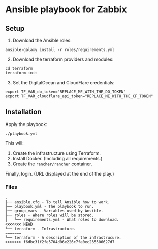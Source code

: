 # Ansible playbook for Zabbix

## Setup

1. Download the Ansible roles:

```shell
ansible-galaxy install -r roles/requirements.yml
```

2. Download the terraform providers and modules:

```shell
cd terraform
terraform init
```

3. Set the DigitalOcean and CloudFlare credentials:

```shell
export TF_VAR_do_token="REPLACE_ME_WITH_THE_DO_TOKEN"
export TF_VAR_cloudflare_api_token="REPLACE_ME_WITH_THE_CF_TOKEN"
```

## Installation

Apply the playbook:
```
./playbook.yml
```

This will:

1. Create the infrastructure using Terraform.
2. Install Docker. (Including all requirements.)
3. Create the `rancher/rancher` container.

Finally, login. (URL displayed at the end of the play.)

### Files

```
.
├── ansible.cfg - To tell Ansible how to work.
├── playbook.yml - The playbook to run.
├── group_vars - Variables used by Ansible.
├── roles - Where roles will be stored.
│   └── requirements.yml - What roles to download.
<<<<<<< HEAD
└── terraform - Infrastructure.
=======
└── terraform - A description of the infrastrucure.
>>>>>>> f6dbc31f2fe5704d06e226c7fa0ec235506627d7
```
